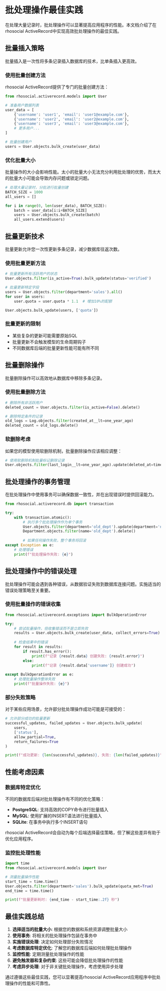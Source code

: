 # 批处理操作最佳实践

在处理大量记录时，批处理操作可以显著提高应用程序的性能。本文档介绍了在rhosocial ActiveRecord中实现高效批处理操作的最佳实践。

## 批量插入策略

批量插入是一次性将多条记录插入数据库的技术，比单条插入更高效。

### 使用批量创建方法

rhosocial ActiveRecord提供了专门的批量创建方法：

```python
from rhosocial.activerecord.models import User

# 准备用户数据列表
user_data = [
    {'username': 'user1', 'email': 'user1@example.com'},
    {'username': 'user2', 'email': 'user2@example.com'},
    {'username': 'user3', 'email': 'user3@example.com'},
    # 更多用户...
]

# 批量创建用户
users = User.objects.bulk_create(user_data)
```

### 优化批量大小

批量操作的大小会影响性能。太小的批量大小无法充分利用批处理的优势，而太大的批量大小可能会导致内存问题或锁定问题。

```python
# 处理大量记录时，分批进行批量创建
BATCH_SIZE = 1000
all_users = []

for i in range(0, len(user_data), BATCH_SIZE):
    batch = user_data[i:i+BATCH_SIZE]
    users = User.objects.bulk_create(batch)
    all_users.extend(users)
```

## 批量更新技术

批量更新允许您一次性更新多条记录，减少数据库往返次数。

### 使用批量更新方法

```python
# 批量更新所有活跃用户的状态
User.objects.filter(is_active=True).bulk_update(status='verified')

# 批量更新特定字段
users = User.objects.filter(department='sales').all()
for user in users:
    user.quota = user.quota * 1.1  # 增加10%的配额

User.objects.bulk_update(users, ['quota'])
```

### 批量更新的限制

- 某些复杂的更新可能需要原始SQL
- 批量更新不会触发模型的生命周期钩子
- 不同数据库后端的批量更新性能可能有所不同

## 批量删除操作

批量删除操作可以高效地从数据库中移除多条记录。

### 使用批量删除方法

```python
# 删除所有非活跃用户
deleted_count = User.objects.filter(is_active=False).delete()

# 删除特定条件的记录
old_logs = Log.objects.filter(created_at__lt=one_year_ago)
deleted_count = old_logs.delete()
```

### 软删除考虑

如果您的模型使用软删除机制，批量删除操作应该相应调整：

```python
# 使用软删除机制批量标记删除记录
User.objects.filter(last_login__lt=one_year_ago).update(deleted_at=timezone.now())
```

## 批处理操作的事务管理

在批处理操作中使用事务可以确保数据一致性，并在出现错误时提供回滚能力。

```python
from rhosocial.activerecord.db import transaction

try:
    with transaction.atomic():
        # 执行多个批处理操作作为单个事务
        User.objects.filter(department='old_dept').update(department='new_dept')
        Department.objects.filter(name='old_dept').delete()
        
        # 如果任何操作失败，整个事务将回滚
except Exception as e:
    # 处理错误
    print(f"批处理操作失败: {e}")
```

## 批处理操作中的错误处理

批处理操作可能会遇到各种错误，从数据验证失败到数据库连接问题。实施适当的错误处理策略至关重要。

### 使用批量操作的错误收集

```python
from rhosocial.activerecord.exceptions import BulkOperationError

try:
    # 尝试批量操作，但收集错误而不是立即失败
    results = User.objects.bulk_create(user_data, collect_errors=True)
    
    # 检查结果中的错误
    for result in results:
        if result.has_error():
            print(f"记录 {result.data} 创建失败: {result.error}")
        else:
            print(f"记录 {result.data['username']} 创建成功")
            
except BulkOperationError as e:
    # 处理批量操作整体失败
    print(f"批量操作失败: {e}")
```

### 部分失败策略

对于某些应用场景，允许部分批处理操作成功可能是可接受的：

```python
# 允许部分成功的批量更新
successful_updates, failed_updates = User.objects.bulk_update(
    users, 
    ['status'], 
    allow_partial=True, 
    return_failures=True
)

print(f"成功更新: {len(successful_updates)}, 失败: {len(failed_updates)}")
```

## 性能考虑因素

### 数据库特定优化

不同的数据库后端对批处理操作有不同的优化策略：

- **PostgreSQL**: 支持高效的COPY命令进行批量插入
- **MySQL**: 使用扩展的INSERT语法进行批量插入
- **SQLite**: 在事务中执行多个INSERT语句

rhosocial ActiveRecord会自动为每个后端选择最佳策略，但了解这些差异有助于优化应用程序。

### 监控批处理性能

```python
import time
from rhosocial.activerecord.models import User

# 测量批量操作性能
start_time = time.time()
User.objects.filter(department='sales').bulk_update(quota_met=True)
end_time = time.time()

print(f"批量更新耗时: {end_time - start_time:.2f} 秒")
```

## 最佳实践总结

1. **选择适当的批量大小**: 根据您的数据和系统资源调整批量大小
2. **使用事务**: 将相关的批处理操作包装在事务中
3. **实施错误处理**: 决定如何处理部分失败情况
4. **考虑数据库特定优化**: 了解您的数据库后端如何处理批处理操作
5. **监控性能**: 定期测量批处理操作的性能
6. **避免触发器和复杂约束**: 这些可能会降低批处理操作的性能
7. **考虑异步处理**: 对于非关键批处理操作，考虑使用异步处理

通过遵循这些最佳实践，您可以显著提高rhosocial ActiveRecord应用程序中批处理操作的性能和可靠性。